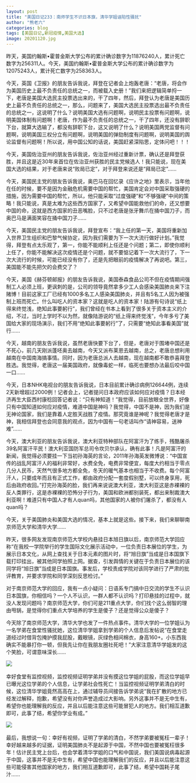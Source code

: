 ```yaml
---
layout: post
title: "美国日记233：南师学生不识日本旗，清华学姐诬陷性骚扰"
author: "熊老六"
categories: blog
tags: [美国日记,新冠疫情,美国大选]
image: 20201120.jpg
---
```

​​​​​​昨天，美国约翰斯•霍普金斯大学公布的累计确诊数字为11876240人，累计死亡数字为256311人。今天，美国约翰斯•霍普金斯大学公布的累计确诊数字为12075243人，累计死亡数字为258363人。

今天，英国《卫报》的朋友告诉我说，拜登在记者会上炮轰老唐：“老唐，将会作为美国历史上最不负责任的总统之一，而被载入史册！”我们来把逻辑简单捋一下，老唐是美国大选民主投票选出来的，干了四年，然后，拜登认为老唐是美国历史上最不负责任的总统之一，那么，问题来了，美国大选民主投票选出最不负责任的总统之一，这说明了什么？说明美国大选有问题啊，说明民主投票有问题啊，说明美国体制有问题啊！老唐，作为最不负责任的总统之一，干了四年，还没有辞职下台，就算大选输了，都没有辞职下台，这又说明了什么？说明美国两党监督有问题啊，说明美国三权分立有问题啊，说明美国的弹劾制度有问题啊，说明美国的舆论监督有问题啊！所以说，用中国公知的话说，美国赶紧深陷思，定体问吧！！！

今天，美国佐治亚州的朋友告诉我说，佐治亚州经过重新计票，确认还是拜登获胜，并且这是近30年来首位在佐治亚州获胜的民主党候选人！我只能说，现在美国大选的结果，对于老唐来说“败局已定”，对于拜登来说还是“拜局已定”……

今天，美国民主党的朋友告诉我说，奥巴马在回忆录《应许之地》里表示，当年他在任的时候，要不是因为金融危机需要中国的帮忙，美国肯定会对中国采取强硬的措施，因为需要中国的帮忙，所以，他只能采取“过度强硬”和“不够强硬”中间的策略！我只能说，真是太难为这些西方国家了，又希望中国能救他们的命，还又想要中国的命，这就是西方国家的丑恶嘴脸，只不过老唐是张牙舞爪在捅中国刀子，而奥巴马是满面笑容在捅中国刀子……

今天，美国民主党的朋友告诉我说，拜登宣布：“我上任的第一天，美国将重新加入世界卫生组织和巴黎气候协定，因为我们需要为下一次大流行做好计划。”我觉得，拜登有点太乐观了，第一，你能不能顺利上任还是个问题；第二，即使你顺利上任了，你能不能解决这次疫情还是个问题，就不要惦记着下一次大流行了，下一次大流行的时候，可能已经没有你了，还是先把眼前的疫情解决了再说吧。第三，美国能不能先把欠的会费交了？

今天，美国《赫芬顿邮报》的朋友告诉我说，美国泰森食品公司不但在疫情期间强制工人必须上班，更讽刺的是，公司的领导竟然拿多少工人会感染美国肺炎来下注赌博！目前这家工厂已经有1000多名工人感染美国肺炎，并且有5名工人因为被强制上班而死亡。什么叫吃人的资本家？这就是吃人的资本家！陆游有句诗说“纸上得来终觉浅，绝知此事要躬行”，我们曾经在书本上看到了很多关于资本主义的介绍，不过，当时上学时不以为然，就像陆游说的“纸上得来终觉浅”，今年多亏了美国给大家的现场演示，我们不用“绝知此事要躬行”了，只需要“绝知此事看美国”就行……

今天，越南的朋友告诉我说，虽然老唐快要下台了，但是，老唐对于围堵中国还是不死心，前几天刚派蓬呸奥去越南，今天又派布莱恩去越南，总之，老唐总想利用越南在中国南海搞事情。同时，因为老唐总派人去越南，现在越南都不敢恭喜拜登胜选。我觉得，老唐这一届美国政府，就像毒蛇一样，临死也要想办法最后咬中国一口……

今天，日本NHK电视台的朋友告诉我说，日本目前累计确诊病例126644例，连续2天新增超过2000例！记者会上，记者提问日本政府应该如何应对疫情？日本经济再生大臣西村康稔回答记者说：“只有神知道！”我觉得，目前放眼全世界，好像只有中国知道如何应对疫情，难道中国是神吗？我觉得，中国不是神，因为我们是无神论国家，我们是靠着人定胜天战胜了疫情。那究竟谁是神呢？我觉得老唐才是神，我相信拜登也会同意我的观点，因为中国有一句老话叫作“请神容易，送神难”……

今天，澳大利亚的朋友告诉我说，澳大利亚特种部队在阿富汗为了练手，残酷屠杀39名阿富汗平民！澳大利亚国防军总司令坎贝尔承认，确有此事！凡是阿富汗的新闻，我觉得必须要挂一下当初孙海英的言论，2011年孙海英发微博说：“中国宣传的战乱阿富汗人的福利非常好，水费全免，电费非常便宜，每度大约相当于零点几分人民币，天然气很多地方都全免，冬天的暖气基本也相当于不收费。每个阿富汗人，只要成年而且有正式工作，都由政府分配一套度假别墅，可以终身享用，死后由政府收回。”打完孙海英的脸，我们再来说说澳大利亚，澳大利亚这是赤裸裸的反人类罪行，这是赤裸裸的恐怖分子行为，美国和欧洲都别装死，都出来制裁澳大利亚啊！难道只有中国人才有人quan吗，其他国家的人被你们屠杀了，都没有人quan吗？

今天，关于美国肺炎和美国大选的情况，基本上就是这些。接下来，我们来聊聊南京师范大学和清华大学……

昨天，很多网友发现南京师范大学校内悬挂日本旭日旗以后，南京师范大学回应称“在我校一学院举行的学生国际文化展示活动中，一位负责日本展位的学生，为展示日本文化，从网上查找关于日本元素的图片时，将“旭日旗”当成是日本国旗下载打印挂出，被其他同学拍照上网。据查，引发舆情的关键在于负责日本展位的该同学将“旭日旗”当成是日本国旗。事发后，学校责成学院对该同学进行了严肃的批评教育，并要求学院和同学深刻反思检讨。”

对于南京师范大学的回应，我有一点小疑问：日语系专门搞中日交流的学生不认识日本国旗，你相信吗？一个人不认识，一群人都不认识吗？打印悬挂的过程中，就没人发现问题吗？南京师范大学，你们可是211重点大学，你们找个这么弱智的理由甩锅，是觉得你们重点大学培养的学生是傻子？还是觉得公众是傻子？

今天除了南京师范大学，清华大学也发了一件热点事件。清华大学的一位学姐认为一名学弟在食堂性骚扰她，这位清华学姐拿到学弟的个人信息后发帖说“在食堂走道经过时借背包掩护摸我屁股，戴眼镜，灰绿色相间棉衣，身高160+。小东西我确实不能暴打你一顿，但我先让你在我朋友圈社死吧！”大家注意清华学姐发的这个笑脸，可谓意味深长……

![]({{site.url}}/assets/img/004iBqFSly1gkw1sjxp7oj60j60c60yq02.jpg)  

幸好食堂有监控视频，监控视频证明学弟并没有摸这位学姐的屁股，而这位学姐早已曝光这位学弟的个人信息，让学弟社会性死亡！当监控视频证明学弟清白的时候，这位清华学姐竟然高高在上，通过辅导员间接告诉学弟说“我在扩散的地方已经发过解释，抱歉，希望没有对你声誉造成过大影响。另外这事并不是无中生有，希望你也能理解我的反应，并且以后能注意这些可能冒犯人的地方。我们相互道歉即可，此事了结，希望你学业有成。”

![]({{site.url}}/assets/img/004iBqFSly1gkw1t0zu2rj60j60yuh8o02.jpg) 

最后，我想说一句：幸好有视频，证明了学弟的清白，不然学弟要被冤枉一辈子！幸好越来越多的证据，证明美国肺炎不是起源于中国，不然中国也要被冤枉很多年！估计民主党上台后，也会学着清华学姐的口气和中国说，我们美国说病毒起源于中国，这事并不是无中生有，希望中国也能理解我们的反应，并且以后能注意这些可能侵害其他国家的地方，我们相互道歉即可，此事了结，希望中国耗子尾汁……
